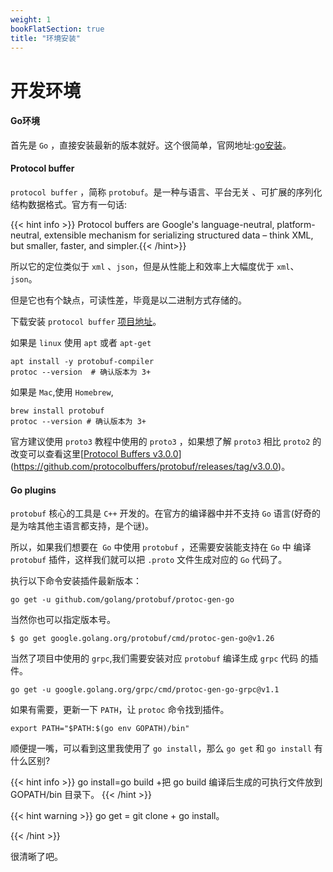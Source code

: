 ```yaml
---
weight: 1
bookFlatSection: true
title: "环境安装"
---
```


# 开发环境



#### Go环境

首先是 `Go` ，直接安装最新的版本就好。这个很简单，官网地址:[go安装](https://golang.org/doc/install)。



#### Protocol buffer

`protocol buffer` ，简称 `protobuf`。是一种与语言、平台无关 、可扩展的序列化结构数据格式。官方有一句话:

{{< hint info >}}
 Protocol buffers are Google's language-neutral, platform-neutral, extensible mechanism for serializing structured data – think XML, but smaller, faster, and simpler.{{< /hint>}}

所以它的定位类似于 `xml` 、`json`，但是从性能上和效率上大幅度优于 `xml`、`json`。

但是它也有个缺点，可读性差，毕竟是以二进制方式存储的。



下载安装 `protocol buffer`  [项目地址](https://github.com/protocolbuffers/protobuf)。

如果是 `linux` 使用 `apt` 或者 `apt-get`

```shell
apt install -y protobuf-compiler
protoc --version  # 确认版本为 3+
```

如果是 `Mac`,使用 `Homebrew`,

```shell
brew install protobuf
protoc --version # 确认版本为 3+
```

官方建议使用 `proto3` 教程中使用的 `proto3` ，如果想了解  `proto3` 相比 `proto2` 的改变可以查看这里[[Protocol Buffers v3.0.0](https://github.com/protocolbuffers/protobuf/releases/tag/v3.0.0)](https://github.com/protocolbuffers/protobuf/releases/tag/v3.0.0)。



#### Go plugins

`protobuf` 核心的工具是 `C++` 开发的。在官方的编译器中并不支持 `Go` 语言(好奇的是为啥其他主语言都支持，是个谜)。

所以，如果我们想要在` Go` 中使用 `protobuf` ，还需要安装能支持在 `Go` 中 编译 `protobuf` 插件，这样我们就可以把 `.proto` 文件生成对应的 `Go` 代码了。

执行以下命令安装插件最新版本：

```shell
go get -u github.com/golang/protobuf/protoc-gen-go
```

当然你也可以指定版本号。

```shell
$ go get google.golang.org/protobuf/cmd/protoc-gen-go@v1.26
```

当然了项目中使用的 `grpc`,我们需要安装对应 `protobuf` 编译生成 `grpc` 代码 的插件。

```shell
go get -u google.golang.org/grpc/cmd/protoc-gen-go-grpc@v1.1 
```

如果有需要，更新一下 `PATH`，让 `protoc` 命令找到插件。

```shell
export PATH="$PATH:$(go env GOPATH)/bin"
```

顺便提一嘴，可以看到这里我使用了 `go install`，那么 `go get` 和 `go install` 有什么区别?

{{< hint info >}}
go install=go build +把 go build 编译后生成的可执行文件放到 GOPATH/bin 目录下。 {{< /hint >}}



{{< hint warning >}}
go get = git clone + go install。

 {{< /hint >}}





很清晰了吧。

